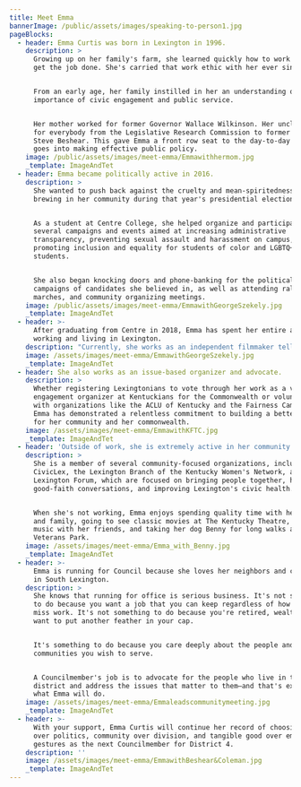 ```yaml
---
title: Meet Emma
bannerImage: /public/assets/images/speaking-to-person1.jpg
pageBlocks:
  - header: Emma Curtis was born in Lexington in 1996.
    description: >
      Growing up on her family's farm, she learned quickly how to work hard and
      get the job done. She's carried that work ethic with her ever since.


      From an early age, her family instilled in her an understanding of the
      importance of civic engagement and public service.


      Her mother worked for former Governor Wallace Wilkinson. Her uncle worked
      for everybody from the Legislative Research Commission to former Governor
      Steve Beshear. This gave Emma a front row seat to the day-to-day work that
      goes into making effective public policy.
    image: /public/assets/images/meet-emma/Emmawithhermom.jpg
    _template: ImageAndTet
  - header: Emma became politically active in 2016.
    description: >
      She wanted to push back against the cruelty and mean-spiritedness she saw
      brewing in her community during that year's presidential election.


      As a student at Centre College, she helped organize and participated in
      several campaigns and events aimed at increasing administrative
      transparency, preventing sexual assault and harassment on campus, and
      promoting inclusion and equality for students of color and LGBTQ+
      students.


      She also began knocking doors and phone-banking for the political
      campaigns of candidates she believed in, as well as attending rallies,
      marches, and community organizing meetings.
    image: /public/assets/images/meet-emma/EmmawithGeorgeSzekely.jpg
    _template: ImageAndTet
  - header: >-
      After graduating from Centre in 2018, Emma has spent her entire adult life
      working and living in Lexington.
    description: "Currently, she works as an independent filmmaker telling the stories of the remarkable people that make Lexington so special. Her most recent film,\_There Is No Answer: A Film About George Szekely, will be airing on KET this year.\n"
    image: /assets/images/meet-emma/EmmawithGeorgeSzekely.jpg
    _template: ImageAndTet
  - header: She also works as an issue-based organizer and advocate.
    description: >
      Whether registering Lexingtonians to vote through her work as a voter
      engagement organizer at Kentuckians for the Commonwealth or volunteering
      with organizations like the ACLU of Kentucky and the Fairness Campaign,
      Emma has demonstrated a relentless commitment to building a better future
      for her community and her commonwealth.
    image: /assets/images/meet-emma/EmmawithKFTC.jpg
    _template: ImageAndTet
  - header: 'Outside of work, she is extremely active in her community.'
    description: >
      She is a member of several community-focused organizations, including
      CivicLex, the Lexington Branch of the Kentucky Women's Network, and the
      Lexington Forum, which are focused on bringing people together, having
      good-faith conversations, and improving Lexington's civic health.


      When she's not working, Emma enjoys spending quality time with her partner
      and family, going to see classic movies at The Kentucky Theatre, playing
      music with her friends, and taking her dog Benny for long walks at
      Veterans Park.
    image: /assets/images/meet-emma/Emma_with_Benny.jpg
    _template: ImageAndTet
  - header: >-
      Emma is running for Council because she loves her neighbors and community
      in South Lexington.
    description: >
      She knows that running for office is serious business. It's not something
      to do because you want a job that you can keep regardless of how often you
      miss work. It's not something to do because you're retired, wealthy, and
      want to put another feather in your cap.


      It's something to do because you care deeply about the people and
      communities you wish to serve.


      A Councilmember's job is to advocate for the people who live in their
      district and address the issues that matter to them—and that's exactly
      what Emma will do.
    image: /assets/images/meet-emma/Emmaleadscommunitymeeting.jpg
    _template: ImageAndTet
  - header: >-
      With your support, Emma Curtis will continue her record of choosing people
      over politics, community over division, and tangible good over empty
      gestures as the next Councilmember for District 4.
    description: ''
    image: /assets/images/meet-emma/EmmawithBeshear&Coleman.jpg
    _template: ImageAndTet
---
```


